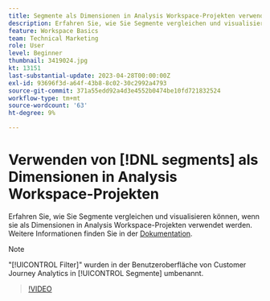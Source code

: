 ```yaml
---
title: Segmente als Dimensionen in Analysis Workspace-Projekten verwenden
description: Erfahren Sie, wie Sie Segmente vergleichen und visualisieren können, wenn sie als Dimensionen in Analysis Workspace-Projekten verwendet werden.
feature: Workspace Basics
team: Technical Marketing
role: User
level: Beginner
thumbnail: 3419024.jpg
kt: 13151
last-substantial-update: 2023-04-28T00:00:00Z
exl-id: 93696f3d-a64f-43b8-8c02-30c2992a4793
source-git-commit: 371a55edd92a4d3e4552b0474be10fd721832524
workflow-type: tm+mt
source-wordcount: '63'
ht-degree: 9%

---
```


# Verwenden von [!DNL segments] als Dimensionen in Analysis Workspace-Projekten

Erfahren Sie, wie Sie Segmente vergleichen und visualisieren können, wenn sie als Dimensionen in Analysis Workspace-Projekten verwendet werden. Weitere Informationen finden Sie in der [Dokumentation](https://experienceleague.adobe.com/de/docs/analytics-platform/using/cja-components/cja-segments/create-filters).

>[!NOTE]
>
> &quot;[!UICONTROL Filter]&quot; wurden in der Benutzeroberfläche von Customer Journey Analytics in [!UICONTROL Segmente] umbenannt.

>[!VIDEO](https://video.tv.adobe.com/v/3419024/?learn=on&quality=12)
